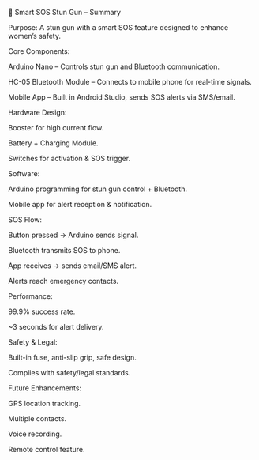 🔹 Smart SOS Stun Gun – Summary

Purpose: A stun gun with a smart SOS feature designed to enhance women’s safety.

Core Components:

Arduino Nano – Controls stun gun and Bluetooth communication.

HC-05 Bluetooth Module – Connects to mobile phone for real-time signals.

Mobile App – Built in Android Studio, sends SOS alerts via SMS/email.

Hardware Design:

Booster for high current flow.

Battery + Charging Module.

Switches for activation & SOS trigger.

Software:

Arduino programming for stun gun control + Bluetooth.

Mobile app for alert reception & notification.

SOS Flow:

Button pressed → Arduino sends signal.

Bluetooth transmits SOS to phone.

App receives → sends email/SMS alert.

Alerts reach emergency contacts.

Performance:

99.9% success rate.

~3 seconds for alert delivery.

Safety & Legal:

Built-in fuse, anti-slip grip, safe design.

Complies with safety/legal standards.

Future Enhancements:

GPS location tracking.

Multiple contacts.

Voice recording.

Remote control feature.
